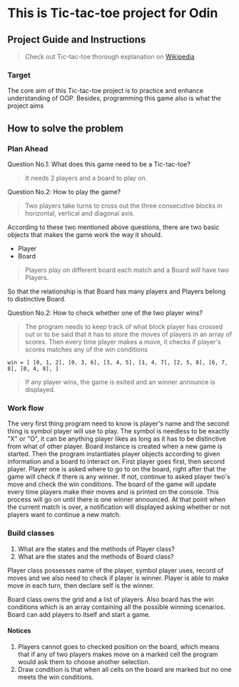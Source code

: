 # This is Tic-tac-toe project for Odin

## Project Guide and Instructions

> Check out Tic-tac-toe thorough explanation on [Wikipedia](https://en.wikipedia.org/wiki/Tic-tac-toe)

### Target

The core aim of this Tic-tac-toe project is to practice and enhance understanding of OOP. Besides, programming this game also is what the project aims

## How to solve the problem

### Plan Ahead

Question No.1: What does this game need to be a Tic-tac-toe?

> It needs 2 players and a board to play on.

Question No.2: How to play the game?

> Two players take turns to cross out the three consecutive blocks in horizontal, vertical and diagonal axis.

According to these two mentioned above questions, there are two basic objects that makes the game work the way it should.

* Player
* Board

> Players play on different board each match and a Board will have two Players.

So that the relationship is that Board has many players and Players belong to distinctive Board.

Question No.2: How to check whether one of the two player wins?

> The program needs to keep track of what block player has crossed out or to be said that it has to store the moves of players in an array of scores. Then every time player makes a move, it checks if player's scores matches any of the win conditions

`win = [
      [0, 1, 2],
      [0, 3, 6],
      [3, 4, 5],
      [1, 4, 7],
      [2, 5, 8],
      [6, 7, 8],
      [0, 4, 8],
]`

> If any player wins, the game is exited and an winner announce is displayed.

### Work flow

The very first thing program need to know is player's name and the second thing is symbol player will use to play.
The symbol is needless to be exactly "X" or "O", it can be anything player likes as long as it has to be distinctive from what of other player.
Board instance is created when a new game is started.
Then the program instantiates player objects according to given information and a board to interact on.
First player goes first, then second player. Player one is asked where to go to on the board, right after that the game will check if there is any winner. If not, continue to asked player two's move and check the win conditions.
The board of the game will update every time players make their moves and is printed on the console.
This process will go on until there is one winner announced.
At that point when the current match is over, a notification will displayed asking whether or not players want to continue a new match.

### Build classes

1. What are the states and the methods of Player class?
2. What are the states and the methods of Board class?

Player class possesses name of the player, symbol player uses, record of moves and we also need to check if player is winner. Player is able to make move in each turn, then declare self is the winner.

Board class owns the grid and a list of players. Also board has the win conditions which is an array containing all the possible winning scenarios. Board can add players to itself and start a game.

#### Notices

1. Players cannot goes to checked position on the board, which means that if any of two players makes move on a marked cell the program would ask them to choose another selection.
2. Draw condition is that when all cells on the board are marked but no one meets the win conditions.
